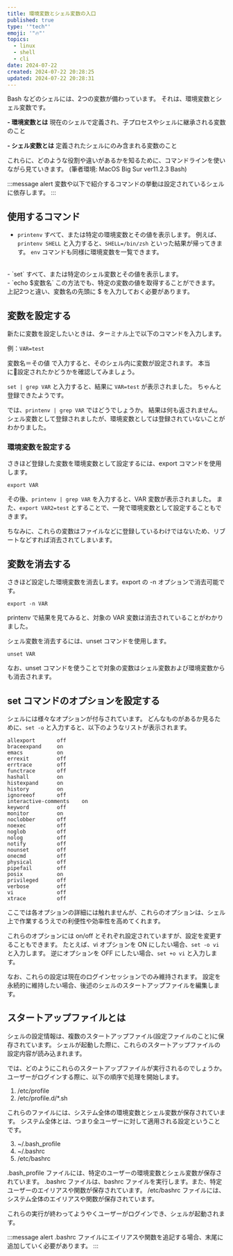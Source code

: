 ```yaml
---
title: 環境変数とシェル変数の入口
published: true
type: '"tech"'
emoji: '"🔥"'
topics:
  - linux
  - shell
  - cli
date: 2024-07-22
created: 2024-07-22 20:28:25
updated: 2024-07-22 20:28:31
---
```

Bash などのシェルには、2つの変数が備わっています。
それは、環境変数とシェル変数です。

**- 環境変数とは**
現在のシェルで定義され、子プロセスやシェルに継承される変数のこと

**- シェル変数とは**
定義されたシェルにのみ含まれる変数のこと


これらに、どのような役割や違いがあるかを知るために、コマンドラインを使いながら見ていきます。
(筆者環境: MacOS Big Sur ver11.2.3 Bash)

:::message alert
変数や以下で紹介するコマンドの挙動は設定されているシェルに依存します。
:::

## 使用するコマンド
- `printenv`
すべて、または特定の環境変数とその値を表示します。
例えば、`printenv SHELL` と入力すると、`SHELL=/bin/zsh` といった結果が帰ってきます。
`env` コマンドも同様に環境変数を一覧できます。
<br>
- `set`
すべて、または特定のシェル変数とその値を表示します。
<br>
- `echo $変数名`
この方法でも、特定の変数の値を取得することができます。
上記2つと違い、変数名の先頭に $ を入力しておく必要があります。

## 変数を設定する
新たに変数を設定したいときは、ターミナル上で以下のコマンドを入力します。

例：`VAR=test`

変数名＝その値 で入力すると、そのシェル内に変数が設定されます。
本当に設定されたかどうかを確認してみましょう。

`set | grep VAR` と入力すると、結果に `VAR=test` が表示されました。
ちゃんと登録できたようです。

では、`printenv | grep VAR` ではどうでしょうか。
結果は何も返されません。
シェル変数として登録されましたが、環境変数としては登録されていないことがわかりました。

### 環境変数を設定する

さきほど登録した変数を環境変数として設定するには、export コマンドを使用します。

`export VAR`

その後、`printenv | grep VAR` を入力すると、VAR 変数が表示されました。
また、`export VAR2=test` とすることで、一発で環境変数として設定することもできます。

ちなみに、これらの変数はファイルなどに登録しているわけではないため、リブートなどすれば消去されてしまいます。

## 変数を消去する
さきほど設定した環境変数を消去します。export の -n オプションで消去可能です。

`export -n VAR`

printenv で結果を見てみると、対象の VAR 変数は消去されていることがわかりました。

シェル変数を消去するには、unset コマンドを使用します。

`unset VAR`

なお、unset コマンドを使うことで対象の変数はシェル変数および環境変数からも消去されます。


## set コマンドのオプションを設定する

シェルには様々なオプションが付与されています。
どんなものがあるか見るために、`set -o` と入力すると、以下のようなリストが表示されます。

```
allexport      	off
braceexpand    	on
emacs          	on
errexit        	off
errtrace       	off
functrace      	off
hashall        	on
histexpand     	on
history        	on
ignoreeof      	off
interactive-comments	on
keyword        	off
monitor        	on
noclobber      	off
noexec         	off
noglob         	off
nolog          	off
notify         	off
nounset        	off
onecmd         	off
physical       	off
pipefail       	off
posix          	on
privileged     	off
verbose        	off
vi             	off
xtrace         	off
```

ここでは各オプションの詳細には触れませんが、これらのオプションは、シェル上で作業するうえでの利便性や効率性を高めてくれます。

これらのオプションには on/off とそれぞれ設定されていますが、設定を変更することもできます。
たとえば、vi オプションを ON にしたい場合、`set -o vi` と入力します。
逆にオプションを OFF にしたい場合、`set +o vi` と入力します。

なお、これらの設定は現在のログインセッションでのみ維持されます。
設定を永続的に維持したい場合、後述のシェルのスタートアップファイルを編集します。

## スタートアップファイルとは
シェルの設定情報は、複数のスタートアップファイル(設定ファイルのこと)に保存されています。
シェルが起動した際に、これらのスタートアップファイルの設定内容が読み込まれます。
<!-- なお、スタートアップファイルの場所はOSによっても異なります。 -->
<!-- 例えば、MacOS ではホームディレクトリに隠しファイルとして格納されていますし、Linux では /etc/ 直下に格納されています。 -->

では、どのようにこれらのスタートアップファイルが実行されるのでしょうか。
ユーザーがログインする際に、以下の順序で処理を開始します。


1. /etc/profile
2. /etc/profile.d/*.sh

これらのファイルには、システム全体の環境変数とシェル変数が保存されています。
システム全体とは、つまり全ユーザーに対して適用される設定ということです。


3. ~/.bash_profile
4. ~/.bashrc
5. /etc/bashrc

.bash_profile ファイルには、特定のユーザーの環境変数とシェル変数が保存されています。
.bashrc ファイルは、bashrc ファイルを実行します。また、特定ユーザーのエイリアスや関数が保存されています。
/etc/bashrc ファイルには、システム全体のエイリアスや関数が保存されています。

これらの実行が終わってようやくユーザーがログインでき、シェルが起動されます。

:::message alert
.bashrc ファイルにエイリアスや関数を追記する場合、末尾に追加していく必要があります。
:::
